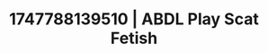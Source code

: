 ---
categories:
- Obedience kink
- Body worship
- Pierced & proud
- Ethical porn
- 3D animation
image: /assets/images/1747788139510.jpg
layout: post
seo:
  description: Featured content with high-quality Scat Fetish, ABDL Play. HD images
    available.
  keywords: Scat Fetish, ABDL Play
  og_image: /assets/images/1747788139510.jpg
  schema_type: VisualArtwork
tags:
- ABDL Play
- '#1747788139510'
- Scat Fetish
title: 1747788139510 | ABDL Play Scat Fetish
---